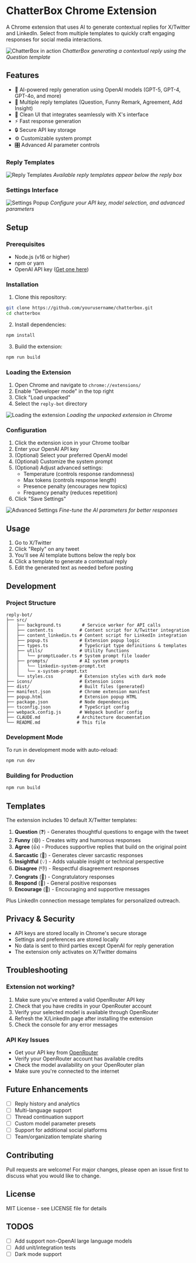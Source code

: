 # ChatterBox Chrome Extension

A Chrome extension that uses AI to generate contextual replies for X/Twitter and LinkedIn. Select from multiple templates to quickly craft engaging responses for social media interactions.

![ChatterBox in action](./screenshots/main-demo.png)
*ChatterBox generating a contextual reply using the Question template*

## Features

- 🤖 AI-powered reply generation using OpenAI models (GPT-5, GPT-4, GPT-4o, and more)
- 📝 Multiple reply templates (Question, Funny Remark, Agreement, Add Insight)
- 🎨 Clean UI that integrates seamlessly with X's interface
- ⚡ Fast response generation
- 🔒 Secure API key storage
- ⚙️ Customizable system prompt
- 🎛️ Advanced AI parameter controls

### Reply Templates
![Reply Templates](./screenshots/templates.png)
*Available reply templates appear below the reply box*

### Settings Interface
![Settings Popup](./screenshots/settings.png)
*Configure your API key, model selection, and advanced parameters*

## Setup

### Prerequisites

- Node.js (v16 or higher)
- npm or yarn
- OpenAI API key ([Get one here](https://platform.openai.com/api-keys))

### Installation

1. Clone this repository:
```bash
git clone https://github.com/yourusername/chatterbox.git
cd chatterbox
```

2. Install dependencies:
```bash
npm install
```

3. Build the extension:
```bash
npm run build
```

### Loading the Extension

1. Open Chrome and navigate to `chrome://extensions/`
2. Enable "Developer mode" in the top right
3. Click "Load unpacked"
4. Select the `reply-bot` directory

![Loading the extension](./screenshots/load-extension.png)
*Loading the unpacked extension in Chrome*

### Configuration

1. Click the extension icon in your Chrome toolbar
2. Enter your OpenAI API key
3. (Optional) Select your preferred OpenAI model
4. (Optional) Customize the system prompt
5. (Optional) Adjust advanced settings:
   - Temperature (controls response randomness)
   - Max tokens (controls response length)
   - Presence penalty (encourages new topics)
   - Frequency penalty (reduces repetition)
6. Click "Save Settings"

![Advanced Settings](./screenshots/advanced-settings.png)
*Fine-tune the AI parameters for better responses*

## Usage

1. Go to X/Twitter
2. Click "Reply" on any tweet
3. You'll see AI template buttons below the reply box
4. Click a template to generate a contextual reply
5. Edit the generated text as needed before posting


## Development

### Project Structure

```
reply-bot/
├── src/
│   ├── background.ts        # Service worker for API calls
│   ├── content.ts          # Content script for X/Twitter integration
│   ├── content_linkedin.ts # Content script for LinkedIn integration
│   ├── popup.ts            # Extension popup logic
│   ├── types.ts            # TypeScript type definitions & templates
│   ├── utils/              # Utility functions
│   │   └── promptLoader.ts # System prompt file loader
│   ├── prompts/            # AI system prompts
│   │   └── linkedin-system-prompt.txt
│   │   └── x-system-prompt.txt
│   └── styles.css          # Extension styles with dark mode
├── icons/                  # Extension icons
├── dist/                   # Built files (generated)
├── manifest.json           # Chrome extension manifest
├── popup.html              # Extension popup HTML
├── package.json            # Node dependencies
├── tsconfig.json           # TypeScript config
├── webpack.config.js       # Webpack bundler config
├── CLAUDE.md              # Architecture documentation
└── README.md              # This file
```

### Development Mode

To run in development mode with auto-reload:

```bash
npm run dev
```

### Building for Production

```bash
npm run build
```

## Templates

The extension includes 10 default X/Twitter templates:

1. **Question** (❓) - Generates thoughtful questions to engage with the tweet
2. **Funny** (😄) - Creates witty and humorous responses  
3. **Agree** (👍) - Produces supportive replies that build on the original point
4. **Sarcastic** (🤨) - Generates clever sarcastic responses
5. **Insightful** (💡) - Adds valuable insight or technical perspective
6. **Disagree** (👎) - Respectful disagreement responses
7. **Congrats** (🎉) - Congratulatory responses
8. **Respond** (💬) - General positive responses
9. **Encourage** (💪) - Encouraging and supportive messages

Plus LinkedIn connection message templates for personalized outreach.

## Privacy & Security

- API keys are stored locally in Chrome's secure storage
- Settings and preferences are stored locally
- No data is sent to third parties except OpenAI for reply generation
- The extension only activates on X/Twitter domains

## Troubleshooting

### Extension not working?

1. Make sure you've entered a valid OpenRouter API key
2. Check that you have credits in your OpenRouter account
3. Verify your selected model is available through OpenRouter
4. Refresh the X/LinkedIn page after installing the extension
5. Check the console for any error messages

### API Key Issues

- Get your API key from [OpenRouter](https://openrouter.ai/keys)
- Verify your OpenRouter account has available credits
- Check the model availability on your OpenRouter plan
- Make sure you're connected to the internet

## Future Enhancements

- [ ] Reply history and analytics  
- [ ] Multi-language support
- [ ] Thread continuation support
- [ ] Custom model parameter presets
- [ ] Support for additional social platforms
- [ ] Team/organization template sharing

## Contributing

Pull requests are welcome! For major changes, please open an issue first to discuss what you would like to change.

## License

MIT License - see LICENSE file for details

## TODOS
- [ ] Add support non-OpenAI large language models
- [ ] Add unit/integration tests
- [ ] Dark mode support

